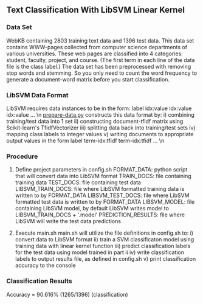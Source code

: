 ## Text Classification With LibSVM Linear Kernel


### Data Set
WebKB containing 2803 training text data and 1396 test data. This data set contains WWW-pages collected from computer science departments of various universities. These web pages are classified into 4 categories: student, faculty, project, and course. (The first term in each line of the data file is the class label.) The data set has been preprocessed with removing stop words and stemming. So you only need to count the word frequency to generate a document-word matrix before you start classification.

### LibSVM Data Format
LibSVM requires data instances to be in the form:
label idx:value idx:value idx:value ... \n
[prepare-data.py] constructs this data format by:
i) combining training/test data into 1 set
ii) constructing document-tfidf matrix using Scikit-learn's TfidfVectorizer
iii) splitting data back into training/test sets
iv) mapping class labels to integer values
v) writing documents to appropriate output values in the form label term-idx:tfidf term-idx:tfidf ... \n

### Procedure
1. Define project parameters in config.sh
FORMAT_DATA:  python script that will convert data into LibSVM format
TRAIN_DOCS: file containing training data
TEST_DOCS: file containing test data
LIBSVM_TRAIN_DOCS: file where LibSVM formatted training data is written to by FORMAT_DATA
LIBSVM_TEST_DOCS: file where LibSVM formatted test data is written to by FORMAT_DATA
LIBSVM_MODEL: file containing LibSVM model, by default LibSVM writes model to LIBSVM_TRAIN_DOCS + '.model'
PREDICTION_RESULTS: file where LibSVM will write the test data predictions

2. Execute main.sh
main.sh will utilize the file definitions in config.sh to:
i) convert data to LibSVM format
ii) train a SVM classificaton model using training data with linear kernel function
iii) predict classification labels for the test data using model trained in part ii
iv) write classification labels to output results file, as defined in config.sh
v) print classification accuracy to the console


### Classification Results
Accuracy = 90.616% (1265/1396) (classification)

[prepare-data.py]:preprocessing/prepare-data.py